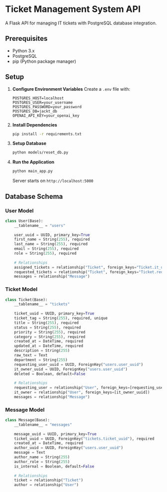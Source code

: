 # Ticket Management System API

A Flask API for managing IT tickets with PostgreSQL database integration.

## Prerequisites

- Python 3.x
- PostgreSQL
- pip (Python package manager)

## Setup

1. **Configure Environment Variables**
   Create a `.env` file with:
   ```
   POSTGRES_HOST=localhost
   POSTGRES_USER=your_username
   POSTGRES_PASSWORD=your_password
   POSTGRES_DB=jackt_db
   OPENAI_API_KEY=your_openai_key
   ```

2. **Install Dependencies**
   ```bash
   pip install -r requirements.txt
   ```

3. **Setup Database**
   ```bash
   python models/reset_db.py
   ```

4. **Run the Application**
   ```bash
   python main_app.py
   ```
   Server starts on `http://localhost:5000`

## Database Schema

### User Model
```python
class User(Base):
    __tablename__ = "users"
    
    user_uuid = UUID, primary_key=True
    first_name = String(255), required
    last_name = String(255), required
    email = String(255), required
    role = String(255), required
    
    # Relationships
    assigned_tickets = relationship("Ticket", foreign_keys="Ticket.it_owner_uuid")
    requested_tickets = relationship("Ticket", foreign_keys="Ticket.requesting_user_uuid")
    messages = relationship("Message")
```

### Ticket Model
```python
class Ticket(Base):
    __tablename__ = "tickets"
    
    ticket_uuid = UUID, primary_key=True
    ticket_tag = String(255), required, unique
    title = String(255), required
    status = String(255), required
    priority = String(255), required
    category = String(255), required
    created_at = DateTime, required
    updated_at = DateTime, required
    description = String(255)
    raw_text = Text
    department = String(255)
    requesting_user_uuid = UUID, ForeignKey("users.user_uuid")
    it_owner_uuid = UUID, ForeignKey("users.user_uuid")
    deleted = Boolean, default=False
    
    # Relationships
    requesting_user = relationship("User", foreign_keys=[requesting_user_uuid])
    it_owner = relationship("User", foreign_keys=[it_owner_uuid])
    messages = relationship("Message")
```

### Message Model
```python
class Message(Base):
    __tablename__ = "messages"
    
    message_uuid = UUID, primary_key=True
    ticket_uuid = UUID, ForeignKey("tickets.ticket_uuid"), required
    created_at = DateTime, required
    author_uuid = UUID, ForeignKey("users.user_uuid")
    message = Text
    author_name = String(255)
    author_role = String(255)
    is_internal = Boolean, default=False
    
    # Relationships
    ticket = relationship("Ticket")
    author = relationship("User")
```
